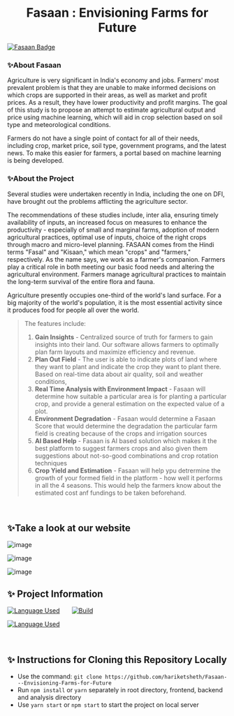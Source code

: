 <h1 align="center"> Fasaan : Envisioning Farms for Future</h1>
<p align="center">
<!--<img width="25%" src="" alt="logo">-->
</p>


[![Fasaan Badge](https://img.shields.io/badge/Project-Fasaan-orange?style=for-the-badge&logo=github)](https://github.com/hariketsheth/Fasaan)

### :sparkles:About Fasaan
Agriculture is very significant in India's economy and jobs. Farmers' most prevalent problem is that they are unable to make informed decisions on which crops are supported in their areas, as well as market and profit prices. As a result, they have lower productivity and profit margins. The goal of this study is to propose an attempt to estimate agricultural output and price using machine learning, which will aid in crop selection based on soil type and meteorological conditions.

Farmers do not have a single point of contact for all of their needs, including crop, market price, soil type, government programs, and the latest news. To make this easier for farmers, a portal based on machine learning is being developed.
 
### :sparkles:About the Project 
Several studies were undertaken recently in India, including the one on DFI, have brought out the problems afflicting the agriculture sector. 

The recommendations of these studies include, inter alia, ensuring timely availability of inputs, an increased focus on measures to enhance the productivity - especially of small and marginal farms, adoption of modern agricultural practices, optimal use of inputs, choice of the right crops through macro and micro-level planning. FASAAN comes from the Hindi terms "Fasal" and "Kisaan," which mean "crops" and "farmers," respectively. As the name says, we work as a farmer's companion. Farmers play a critical role in both meeting our basic food needs and altering the agricultural environment. Farmers manage agricultural practices to maintain the long-term survival of the entire flora and fauna. 

Agriculture presently occupies one-third of the world's land surface. For a big majority of the world's population, it is the most essential activity since it produces food for people all over the world.

>
> The features include:
> 1. **Gain Insights** - Centralized source of truth for farmers to gain insights into their land. Our software allows farmers to optimally plan farm layouts and maximize efficiency and revenue.
> 2. **Plan Out Field** - The user is able to indicate plots of land where they want to plant and indicate the crop they want to plant there. Based on real-time data about air quality, soil and weather conditions,
> 3. **Real Time Analysis with Environment Impact** - Fasaan will determine how suitable a particular area is for planting a particular crop, and provide a general estimation on the expected value of a plot.
> 4. **Environment Degradation** - Fasaan would determine a Fasaan Score that would determine the degradation the particular farm field is creating because of the crops and irrigation sources
> 5. **AI Based Help** - Fasaan is AI based solution which makes it the best platform to suggest farmers crops and also given them suggestions about not-so-good combinations and crop rotation techniques
> 6. **Crop Yield and Estimation** - Fasaan will help ypu detrermine the growth of your formed field in the platform - how well it performs in all the 4 seasons.  This would help the farmers know about the estimated cost anf fundings to be taken beforehand.

<br>

## :sparkles:Take a look at our website 
<p align="center">

![image](https://user-images.githubusercontent.com/72455881/231967580-2790cbbe-1a09-4f5b-b5e6-f23945952e07.png)

![image](https://user-images.githubusercontent.com/72455881/231967651-25d55bc4-de53-48c7-8429-def3feaf4083.png)

![image](https://user-images.githubusercontent.com/72455881/231967846-acc35dc0-3235-4c21-8606-46e2d4d4bba5.png)


</p>

## :sparkles: Project Information
[![Language Used](https://img.shields.io/badge/FrontEnd-HTML,%20CSS,%20JavaScript,%20JQuery,%20React-blue)](https://github.com/hariketsheth/Fasaan)&nbsp;&nbsp;&nbsp;&nbsp;&nbsp;&nbsp;
[![Build](https://img.shields.io/badge/build-passing-green)](https://github.com/hariketsheth/Fasaan)

[![Language Used](https://img.shields.io/badge/Backend-JavaScript,%20NodeJS,%20TypeScript-red)](https://github.com/hariketsheth/Fasaan)&nbsp;&nbsp;&nbsp;&nbsp;&nbsp;&nbsp;

<br>

## :sparkles: Instructions for Cloning this Repository Locally
- Use the command: `git clone https://github.com/hariketsheth/Fasaan---Envisioning-Farms-for-Future`
- Run `npm install` or `yarn` separately in root directory, frontend, backend and analysis directory
- Use `yarn start` or `npm start` to start the project on local server





